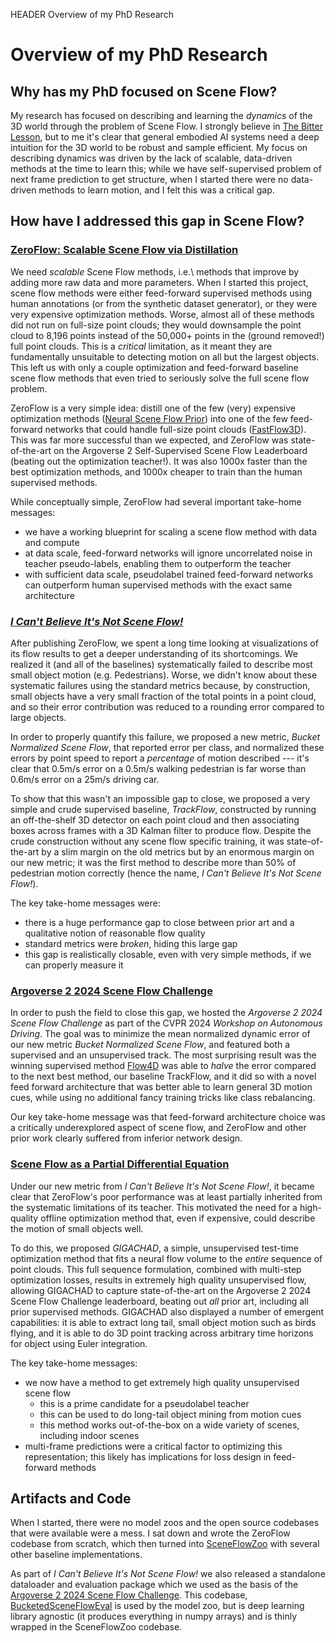 HEADER Overview of my PhD Research

# Overview of my PhD Research

## Why has my PhD focused on Scene Flow?

My research has focused on describing and learning the _dynamics_ of the 3D world through the problem of Scene Flow. I strongly believe in [The Bitter Lesson](http://www.incompleteideas.net/IncIdeas/BitterLesson.html), but to me it's clear that general embodied AI systems need a deep intuition for the 3D world to be robust and sample efficient. My focus on describing dynamics was driven by the lack of scalable, data-driven methods at the time to learn this; while we have self-supervised problem of next frame prediction to get structure, when I started there were no data-driven methods to learn motion, and I felt this was a critical gap.

## How have I addressed this gap in Scene Flow?

### [ZeroFlow: Scalable Scene Flow via Distillation](./zeroflow.html)

We need _scalable_ Scene Flow methods, i.e.\ methods that improve by adding more raw data and more parameters. When I started this project, scene flow methods were either feed-forward supervised methods using human annotations (or from the synthetic dataset generator), or they were very expensive optimization methods. Worse, almost all of these methods did not run on full-size point clouds; they would downsample the point cloud to 8,196 points instead of the 50,000+ points in the (ground removed!) full point clouds. This is a _critical_ limitation, as it meant they are fundamentally unsuitable to detecting motion on all but the largest objects. This left us with only a couple optimization and feed-forward baseline scene flow methods that even tried to seriously solve the full scene flow problem.

ZeroFlow is a very simple idea: distill one of the few (very) expensive optimization methods ([Neural Scene Flow Prior](https://arxiv.org/abs/2111.01253)) into one of the few feed-forward networks that could handle full-size point clouds ([FastFlow3D](https://arxiv.org/abs/2103.01306)). This was far more successful than we expected, and ZeroFlow was state-of-the-art on the Argoverse 2 Self-Supervised Scene Flow Leaderboard (beating out the optimization teacher!). It was also 1000x faster than the best optimization methods, and 1000x cheaper to train than the human supervised methods.

While conceptually simple, ZeroFlow had several important take-home messages:

 - we have a working blueprint for scaling a scene flow method with data and compute
 - at data scale, feed-forward networks will ignore uncorrelated noise in teacher pseudo-labels, enabling them to outperform the teacher
 - with sufficient data scale, pseudolabel trained feed-forward networks can outperform human supervised methods with the exact same architecture


### [_I Can't Believe It's Not Scene Flow!_](./trackflow.html)

After publishing ZeroFlow, we spent a long time looking at visualizations of its flow results to get a deeper understanding of its shortcomings. We realized it (and all of the baselines) systematically failed to describe most small object motion (e.g. Pedestrians). Worse, we didn't know about these systematic failures using the standard metrics because, by construction, small objects have a very small fraction of the total points in a point cloud, and so their error contribution was reduced to a rounding error compared to large objects.

In order to properly quantify this failure, we proposed a new metric, _Bucket Normalized Scene Flow_, that reported error per class, and normalized these errors by point speed to report a _percentage_ of motion described --- it's clear that 0.5m/s error on a 0.5m/s walking pedestrian is far worse than 0.6m/s error on a 25m/s driving car.

To show that this wasn't an impossible gap to close, we proposed a very simple and crude supervised baseline, _TrackFlow_, constructed by running an off-the-shelf 3D detector on each point cloud and then associating boxes across frames with a 3D Kalman filter to produce flow. Despite the crude construction without any scene flow specific training, it was state-of-the-art by a slim margin on the old metrics but by an enormous margin on our new metric; it was the first method to describe more than 50\% of pedestrian motion correctly (hence the name, _I Can't Believe It's Not Scene Flow!_).

The key take-home messages were:

 - there is a huge performance gap to close between prior art and a qualitative notion of reasonable flow quality
 - standard metrics were _broken_, hiding this large gap
 - this gap is realistically closable, even with very simple methods, if we can properly measure it
 

### [Argoverse 2 2024 Scene Flow Challenge](https://www.argoverse.org/sceneflow)

In order to push the field to close this gap, we hosted the _Argoverse 2 2024 Scene Flow Challenge_ as part of the CVPR 2024 _Workshop on Autonomous Driving_. The goal was to minimize the mean normalized dynamic error of our new metric _Bucket Normalized Scene Flow_, and featured both a supervised and an unsupervised track. The most surprising result was the winning supervised method [Flow4D](https://arxiv.org/abs/2407.07995) was able to _halve_ the error compared to the next best method, our baseline TrackFlow, and it did so with a novel feed forward architecture that was better able to learn general 3D motion cues, while using no additional fancy training tricks like class rebalancing.

Our key take-home message was that feed-forward architecture choice was a critically underexplored aspect of scene flow, and ZeroFlow and other prior work clearly suffered from inferior network design.

### [Scene Flow as a Partial Differential Equation](./eulerflow.html)

Under our new metric from _I Can't Believe It's Not Scene Flow!_, it became clear that ZeroFlow's poor performance was at least partially inherited from the systematic limitations of its teacher. This motivated the need for a high-quality offline optimization method that, even if expensive, could describe the motion of small objects well.

To do this, we proposed _GIGACHAD_, a simple, unsupervised test-time optimization method that fits a neural flow volume to the _entire_ sequence of point clouds. This full sequence formulation, combined with multi-step optimization losses, results in extremely high quality unsupervised flow, allowing GIGACHAD to capture state-of-the-art on the Argoverse 2 2024 Scene Flow Challenge leaderboard, beating out _all_ prior art, including all prior supervised methods. GIGACHAD also displayed a number of emergent capabilities: it is able to extract long tail, small object motion such as birds flying, and it is able to do 3D point tracking across arbitrary time horizons for object using Euler integration.

The key take-home messages:

 - we now have a method to get extremely high quality unsupervised scene flow
   - this is a prime candidate for a pseudolabel teacher
   - this can be used to do long-tail object mining from motion cues
   - this method works out-of-the-box on a wide variety of scenes, including indoor scenes
 - multi-frame predictions were a critical factor to optimizing this representation; this likely has implications for loss design in feed-forward methods

## Artifacts and Code

When I started, there were no model zoos and the open source codebases that were available were a mess. I sat down and wrote the ZeroFlow codebase from scratch, which then turned into [SceneFlowZoo](https://github.com/kylevedder/SceneFlowZoo) with several other baseline implementations.

As part of _I Can't Believe It's Not Scene Flow!_ we also released a standalone dataloader and evaluation package which we used as the basis of the [Argoverse 2 2024 Scene Flow Challenge](https://www.argoverse.org/sceneflow). This codebase, [BucketedSceneFlowEval](https://github.com/kylevedder/BucketedSceneFlowEval) is used by the model zoo, but is deep learning library agnostic (it produces everything in numpy arrays) and is thinly wrapped in the SceneFlowZoo codebase.